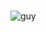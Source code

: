 ### 
![guy](https://user-images.githubusercontent.com/103942559/169671568-e03ab806-7d0b-426e-a268-ce418038d809.png)
